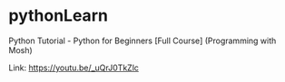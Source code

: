 # pythonLearn
Python Tutorial - Python for Beginners [Full Course] (Programming with Mosh)

Link: https://youtu.be/_uQrJ0TkZlc
